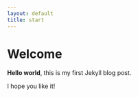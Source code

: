 ```yaml
---
layout: default
title: start
---
```


# Welcome

**Hello world**, this is my first Jekyll blog post.

I hope you like it!
